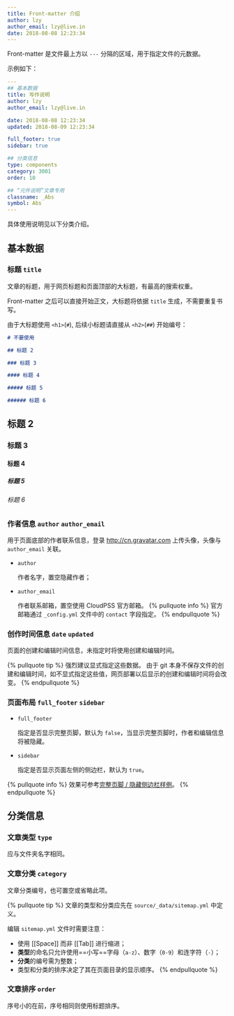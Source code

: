 ```yaml
---
title: Front-matter 介绍
author: lzy
author_email: lzy@live.in
date: 2018-08-08 12:23:34
---
```


Front-matter 是文件最上方以 `---` 分隔的区域，用于指定文件的元数据。

示例如下：

```yaml post header
---
## 基本数据
title: 写作说明
author: lzy
author_email: lzy@live.in

date: 2018-08-08 12:23:34
updated: 2018-08-09 12:23:34

full_footer: true
sidebar: true

## 分类信息
type: components
category: 3001
order: 10

## “元件说明”文章专用
classname: _Abs
symbol: Abs
---

```

具体使用说明见以下分类介绍。

## 基本数据

### 标题 `title`

文章的标题，用于网页标题和页面顶部的大标题，有最高的搜索权重。

Front-matter 之后可以直接开始正文，大标题将依据 `title` 生成，不需要重复书写。

由于大标题使用 `<h1>`(`#`), 后续小标题请直接从 `<h2>`(`##`) 开始编号：

```md subtitles
# 不要使用

## 标题 2

### 标题 3

#### 标题 4

##### 标题 5

###### 标题 6
```

## 标题 2

### 标题 3

#### 标题 4

##### 标题 5

###### 标题 6

### 作者信息 `author` `author_email`

用于页面底部的作者联系信息，登录 <http://cn.gravatar.com> 上传头像，头像与 `author_email` 关联。

- `author`

  作者名字，置空隐藏作者；

- `author_email`

  作者联系邮箱，置空使用 CloudPSS 官方邮箱。
  {% pullquote info %}
  官方邮箱通过 `_config.yml` 文件中的 `contact` 字段指定。
  {% endpullquote %}

### 创作时间信息 `date` `updated`

页面的创建和编辑时间信息，未指定时将使用创建和编辑时间。

{% pullquote tip %}
强烈建议显式指定这些数据。
由于 git 本身不保存文件的创建和编辑时间，如不显式指定这些值，网页部署以后显示的创建和编辑时间将会改变。
{% endpullquote %}

### 页面布局 `full_footer` `sidebar`

- `full_footer`

  指定是否显示完整页脚，默认为 `false`，当显示完整页脚时，作者和编辑信息将被隐藏。

- `sidebar`

  指定是否显示页面左侧的侧边栏，默认为 `true`。

{% pullquote info %}
效果可参考[完整页脚 / 隐藏侧边栏样例](full-footer-no-sidebar.md)。
{% endpullquote %}

## 分类信息

### 文章类型 `type`

应与文件夹名字相同。

### 文章分类 `category`

文章分类编号，也可置空或省略此项。

{% pullquote tip %}
文章的类型和分类应先在 `source/_data/sitemap.yml` 中定义。

编辑 `sitemap.yml` 文件时需要注意：

- 使用 [[Space]] 而非 [[Tab]] 进行缩进；
- **类型**的命名只允许使用==小写==字母（`a-z`）、数字（`0-9`）和连字符（`-`）；
- **分类**的编号需为整数；
- 类型和分类的排序决定了其在页面目录的显示顺序。
  {% endpullquote %}

### 文章排序 `order`

序号小的在前，序号相同则使用标题排序。
